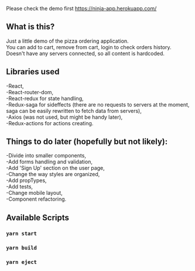 Please check the demo first https://ninja-app.herokuapp.com/

## What is this?
Just a little demo of the pizza ordering application.  
You can add to cart, remove from cart, login to check orders history. Doesn't have any servers connected, so all content is hardcoded.

## Libraries used
-React,  
-React-router-dom,  
-React-redux for state handling,  
-Redux-saga for sideffects (there are no requests to servers at the moment, saga can be easily rewritten to fetch data from servers),  
-Axios (was not used, but might be handy later),  
-Redux-actions for actions creating.

## Things to do later (hopefully but not likely):
-Divide into smaller components,  
-Add forms handling and validation,  
-Add 'Sign Up' section on the user page,  
-Change the way styles are organized,  
-Add propTypes,  
-Add tests,  
-Change mobile layout,  
-Component refactoring.

## Available Scripts
### `yarn start`
### `yarn build`
### `yarn eject`
